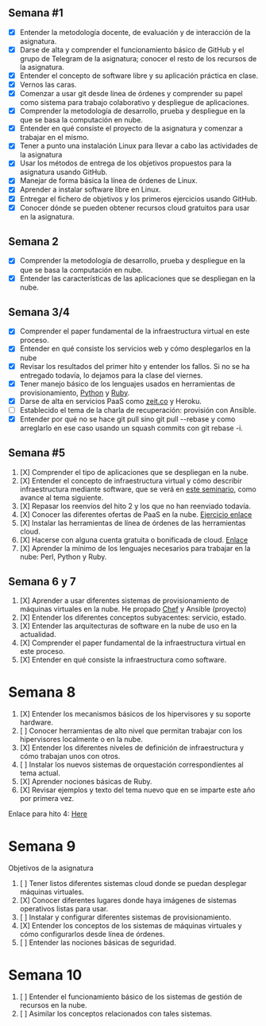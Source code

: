 ## Semana #1 

- [X] Entender la metodología docente, de evaluación y de interacción de la asignatura.
- [X] Darse de alta y comprender el funcionamiento básico de GitHub y el grupo de Telegram de la asignatura; conocer el resto de los recursos de la asignatura.
- [X] Entender el concepto de software libre y su aplicación práctica en clase.
- [X] Vernos las caras.
- [X] Comenzar a usar git desde línea de órdenes y comprender su papel como sistema para trabajo colaborativo y despliegue de aplicaciones.
- [X] Comprender la metodología de desarrollo, prueba y despliegue en la que se basa la computación en nube.
- [X] Entender en qué consiste el proyecto de la asignatura y comenzar a trabajar en el mismo.
- [X] Tener a punto una instalación Linux para llevar a cabo las actividades de la asignatura
- [X] Usar los métodos de entrega de los objetivos propuestos para la asignatura usando GitHub.
- [X] Manejar de forma básica la línea de órdenes de Linux.
- [X] Aprender a instalar software libre en Linux.
- [X] Entregar el fichero de objetivos y los primeros ejercicios usando GitHub.
- [X] Conocer dónde se pueden obtener recursos cloud gratuitos para usar en la asignatura.

## Semana 2

- [X] Comprender la metodología de desarrollo, prueba y despliegue en la que se basa la computación en nube.
- [X] Entender las características de las aplicaciones que se despliegan en la nube.

## Semana 3/4

- [X] Comprender el paper fundamental de la infraestructura virtual en este proceso.
- [X] Entender en qué consiste los servicios web y cómo desplegarlos en la nube
- [X] Revisar los resultados del primer hito y entender los fallos. Si no se ha entregado todavía, lo dejamos para la clase del viernes.
- [X] Tener manejo básico de los lenguajes usados en herramientas de provisionamiento, [Python](https://github.com/alex1ai/ejercicios-CC-18-19/tree/master/img/python.png) y [Ruby](https://github.com/alex1ai/ejercicios-CC-18-19/tree/master/img/ruby.png).
- [X] Darse de alta en servicios PaaS como [zeit.co](https://github.com/alex1ai/ugr-master-cc/blob/master/now.json) y Heroku.
- [ ] Establecido el tema de la charla de recuperación: provisión con Ansible.
- [X] Entender por qué no se hace git pull sino git pull --rebase y como arreglarlo en ese caso usando un squash commits con git rebase -i.

## Semana #5
1. [X] Comprender el tipo de aplicaciones que se despliegan en la nube.
2. [X] Entender el concepto de infraestructura virtual y cómo describir infraestructura mediante software, que se verá en [este seminario](https://www.meetup.com/es-ES/Granada-Geek/events/255973562/), como avance al tema siguiente.
3. [X] Repasar los reenvíos del hito 2 y los que no han reenviado todavía.
4. [X] Conocer las diferentes ofertas de PaaS en la nube. [Ejercicio enlace](https://github.com/alex1ai/ejercicios-CC-18-19/blob/master/tema3.md)
5. [X] Instalar las herramientas de línea de órdenes de las herramientas cloud.
6. [X] Hacerse con alguna cuenta gratuita o bonificada de cloud. [Enlace](https://github.com/alex1ai/ejercicios-CC-18-19/tree/master/img/zeit.png)
7. [X] Aprender la mínimo de los lenguajes necesarios para trabajar en la
  nube: Perl, Python y Ruby.

## Semana 6 y 7

1. [X] Aprender a usar diferentes sistemas de provisionamiento de máquinas virtuales en la nube.
    He propado [Chef](https://github.com/alex1ai/ejercicios-CC-18-19/blob/master/hito-3-provision.md) y Ansible (proyecto)
2. [X] Entender los diferentes conceptos subyacentes: servicio, estado.
3. [X] Entender las arquitecturas de software en la nube de uso en la actualidad.
4. [X] Comprender el paper fundamental de la infraestructura virtual en este proceso.
5. [X] Entender en qué consiste la infraestructura como software.

# Semana 8
1. [X] Entender los mecanismos básicos de los hipervisores y su soporte hardware.
2. [ ] Conocer herramientas de alto nivel que permitan trabajar con los hipervisores localmente o en la nube.
3. [X] Entender los diferentes niveles de definición de infraestructura y cómo trabajan unos con otros.
4. [ ] Instalar los nuevos sistemas de orquestación correspondientes al tema actual.
5. [X] Aprender nociones básicas de Ruby.
6. [X] Revisar ejemplos y texto del tema nuevo que en se imparte este año por primera vez.

Enlace para hito 4: [Here](https://github.com/alex1ai/ejercicios-CC-18-19/blob/master/hito-4-automatic-cli.md)
# Semana 9
Objetivos de la asignatura
1. [ ] Tener listos diferentes sistemas cloud donde se puedan desplegar máquinas virtuales.
2. [X] Conocer diferentes lugares donde haya imágenes de sistemas operativos listas para usar.
3. [ ] Instalar y configurar diferentes sistemas de provisionamiento.
4. [X]  Entender los conceptos de los sistemas de máquinas virtuales y cómo configurarlos desde línea de órdenes.
5. [ ] Entender las nociones básicas de seguridad.

# Semana 10
1. [ ] Entender el funcionamiento básico de los sistemas de gestión de recursos en la nube.
3. [ ] Asimilar los conceptos relacionados con tales sistemas.


